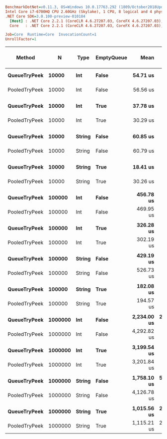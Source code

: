 ``` ini

BenchmarkDotNet=v0.11.3, OS=Windows 10.0.17763.292 (1809/October2018Update/Redstone5)
Intel Core i7-6700HQ CPU 2.60GHz (Skylake), 1 CPU, 8 logical and 4 physical cores
.NET Core SDK=3.0.100-preview-010184
  [Host] : .NET Core 2.2.1 (CoreCLR 4.6.27207.03, CoreFX 4.6.27207.03), 64bit RyuJIT
  Core   : .NET Core 2.2.1 (CoreCLR 4.6.27207.03, CoreFX 4.6.27207.03), 64bit RyuJIT

Job=Core  Runtime=Core  InvocationCount=1  
UnrollFactor=1  

```
|        Method |       N |   Type | EmptyQueue |        Mean |       Error |        StdDev |      Median | Ratio | RatioSD | Gen 0/1k Op | Gen 1/1k Op | Gen 2/1k Op | Allocated Memory/Op |
|-------------- |-------- |------- |----------- |------------:|------------:|--------------:|------------:|------:|--------:|------------:|------------:|------------:|--------------------:|
|  **QueueTryPeek** |   **10000** |    **Int** |      **False** |    **54.71 us** |   **4.9075 us** |    **14.1593 us** |    **44.33 us** |  **1.00** |    **0.00** |           **-** |           **-** |           **-** |                   **-** |
| PooledTryPeek |   10000 |    Int |      False |    56.56 us |   4.9641 us |    14.5588 us |    56.36 us |  1.10 |    0.39 |           - |           - |           - |                   - |
|               |         |        |            |             |             |               |             |       |         |             |             |             |                     |
|  **QueueTryPeek** |   **10000** |    **Int** |       **True** |    **37.78 us** |   **3.5574 us** |    **10.4890 us** |    **31.25 us** |  **1.00** |    **0.00** |           **-** |           **-** |           **-** |                   **-** |
| PooledTryPeek |   10000 |    Int |       True |    30.29 us |   0.0575 us |     0.0480 us |    30.26 us |  0.76 |    0.22 |           - |           - |           - |                   - |
|               |         |        |            |             |             |               |             |       |         |             |             |             |                     |
|  **QueueTryPeek** |   **10000** | **String** |      **False** |    **60.85 us** |   **4.0555 us** |    **11.8300 us** |    **56.64 us** |  **1.00** |    **0.00** |           **-** |           **-** |           **-** |                   **-** |
| PooledTryPeek |   10000 | String |      False |    60.79 us |   4.4267 us |    12.6296 us |    53.55 us |  1.04 |    0.29 |           - |           - |           - |                   - |
|               |         |        |            |             |             |               |             |       |         |             |             |             |                     |
|  **QueueTryPeek** |   **10000** | **String** |       **True** |    **18.41 us** |   **0.2941 us** |     **0.2607 us** |    **18.53 us** |  **1.00** |    **0.00** |           **-** |           **-** |           **-** |                   **-** |
| PooledTryPeek |   10000 | String |       True |    30.26 us |   0.0606 us |     0.0506 us |    30.30 us |  1.65 |    0.02 |           - |           - |           - |                   - |
|               |         |        |            |             |             |               |             |       |         |             |             |             |                     |
|  **QueueTryPeek** |  **100000** |    **Int** |      **False** |   **456.78 us** |   **9.1337 us** |    **22.4052 us** |   **441.71 us** |  **1.00** |    **0.00** |           **-** |           **-** |           **-** |                   **-** |
| PooledTryPeek |  100000 |    Int |      False |   469.95 us |   9.3939 us |    26.1865 us |   466.75 us |  1.04 |    0.08 |           - |           - |           - |                   - |
|               |         |        |            |             |             |               |             |       |         |             |             |             |                     |
|  **QueueTryPeek** |  **100000** |    **Int** |       **True** |   **326.28 us** |   **7.0697 us** |    **20.2842 us** |   **314.98 us** |  **1.00** |    **0.00** |           **-** |           **-** |           **-** |                   **-** |
| PooledTryPeek |  100000 |    Int |       True |   302.19 us |   3.6549 us |     2.8535 us |   301.35 us |  0.92 |    0.04 |           - |           - |           - |                   - |
|               |         |        |            |             |             |               |             |       |         |             |             |             |                     |
|  **QueueTryPeek** |  **100000** | **String** |      **False** |   **429.19 us** |  **72.9358 us** |   **213.9081 us** |   **516.76 us** |  **1.00** |    **0.00** |           **-** |           **-** |           **-** |                   **-** |
| PooledTryPeek |  100000 | String |      False |   526.73 us |  10.2422 us |    14.0196 us |   517.17 us |  0.96 |    0.13 |           - |           - |           - |                   - |
|               |         |        |            |             |             |               |             |       |         |             |             |             |                     |
|  **QueueTryPeek** |  **100000** | **String** |       **True** |   **182.08 us** |   **3.5738 us** |     **2.9843 us** |   **182.74 us** |  **1.00** |    **0.00** |           **-** |           **-** |           **-** |                   **-** |
| PooledTryPeek |  100000 | String |       True |   194.57 us |   6.8742 us |    17.8670 us |   192.80 us |  1.11 |    0.16 |           - |           - |           - |                   - |
|               |         |        |            |             |             |               |             |       |         |             |             |             |                     |
|  **QueueTryPeek** | **1000000** |    **Int** |      **False** | **2,234.00 us** | **267.8914 us** |   **701.0252 us** | **2,492.48 us** |  **1.00** |    **0.00** |           **-** |           **-** |           **-** |                   **-** |
| PooledTryPeek | 1000000 |    Int |      False | 4,292.82 us |  46.1635 us |    38.5486 us | 4,303.34 us |  1.65 |    0.13 |           - |           - |           - |                   - |
|               |         |        |            |             |             |               |             |       |         |             |             |             |                     |
|  **QueueTryPeek** | **1000000** |    **Int** |       **True** | **3,199.54 us** |  **80.2209 us** |    **89.1653 us** | **3,173.65 us** |  **1.00** |    **0.00** |           **-** |           **-** |           **-** |                   **-** |
| PooledTryPeek | 1000000 |    Int |       True | 3,201.84 us |  62.2882 us |    85.2608 us | 3,172.57 us |  1.00 |    0.03 |           - |           - |           - |                   - |
|               |         |        |            |             |             |               |             |       |         |             |             |             |                     |
|  **QueueTryPeek** | **1000000** | **String** |      **False** | **1,758.10 us** | **579.2153 us** | **1,707.8294 us** |   **619.48 us** |  **1.00** |    **0.00** |           **-** |           **-** |           **-** |                   **-** |
| PooledTryPeek | 1000000 | String |      False | 4,126.78 us |  82.5260 us |    95.0371 us | 4,086.08 us |  0.96 |    0.08 |           - |           - |           - |                   - |
|               |         |        |            |             |             |               |             |       |         |             |             |             |                     |
|  **QueueTryPeek** | **1000000** | **String** |       **True** | **1,015.56 us** | **208.0407 us** |   **613.4127 us** |   **561.24 us** |  **1.00** |    **0.00** |           **-** |           **-** |           **-** |                   **-** |
| PooledTryPeek | 1000000 | String |       True | 1,115.21 us | 256.1048 us |   755.1309 us |   566.00 us |  1.06 |    0.12 |           - |           - |           - |                   - |
